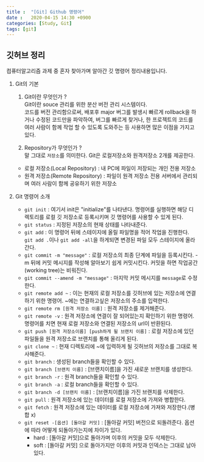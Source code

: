 ```yaml
---
title :  "[Git] Github 명령어"
date :   2020-04-15 14:30 +0900
categories: [Study, Git]
tags: [git]
---
```


## 깃허브 정리  
컴퓨터알고리즘 과제 중 혼자 찾아가며 알아간 깃 명령어 정리내용입니다.


1. Git의 기본 
   1. Git이란 무엇인가 ?  
   Git이란 souce 관리를 위한 분산 버전 관리 시스템이다.  
   코드를 버전 관리함으로써, 배포후 major 버그를 발생시 빠르게 rollback을 하거나 수정된 코드만을 파악하여, 버그를 빠르게 찾거나, 한 프로젝트의 코드를 여러 사람이 함께 작업 할 수 있도록 도와주는 등 사용하면 많은 이점을 가지고 있다.

   2. Repository가 무엇인가 ?  
   말 그대로 `저장소`를 의미한다. Git은 로컬저장소와 원격저장소 2개를 제공한다. 
    - 로컬 저장소(Local Repository) : 내 PC에 파일이 저장되는 개인 전용 저장소
    - 원격 저장소(Remote Repository) : 파일이 원격 저장소 전용 서버에서 관리되며 여러 사람이 함께 공유하기 위한 저장소  

2. Git 명령어 소개
   - `git init` : 여기서 init은 "initialize"를 나타낸다. 명령어를 실행하면 해당 디렉토리를 로컬 깃 저장소로 등록시키며 깃 명령어를 사용할 수 있게 된다.
   - `git status` : 지정된 저장소의 현재 상태를 나타내준다.
   - `git add` : 이 명령어 뒤에 스테이지에 올릴 파일명을 적어 작업을 진행한다. `git add .`이나 `git add -all`을 하게되면 변경된 파일 모두 스테이지에 올라간다.
   - `git commit -m "message"` : 로컬 저장소의 최종 단계에 파일을 등록시킨다. -m 뒤에 커밋 메시지를 작성해 알아보기 쉽게 커밋시킨다. 커밋을 하면 작업공간(working tree)는 비워진다.
   - `git commit --amend -m "message"` : 마지막 커밋 메시지를 `message`로 수정한다.
   - `git remote add ~` : 이는 현재의 로컬 저장소를 깃허브에 있는 저장소에 연결하기 위한 명령어. ~에는 연결하고싶은 저장소의 주소를 입력한다.
   - `git remote rm [원격 저장소 이름]` : 원격 저장소를 제거해준다.
   - `git remote -v` : 원격 저장소에 연결이 잘 되어있는지 확인하기 위한 명령어. 명령어를 치면 현재 로컬 저장소와 연결된 저장소의 url이 반환된다.
   - `git push [원격 저장소이름] [push하게 될 브랜치 이름]` : 로컬 저장소에 있던 파일들을 원격 저장소로 브랜치를 통해 올리게 된다.
   - `git clone ~` : 현재 디렉토리에 ~에 입력하게 될 깃허브의 저장소를 그대로 복사해준다.
   - `git branch` : 생성된 branch들을 확인할 수 있다.
   - `git branch [브랜치 이름]` : [브랜치이름]을 가진 새로운 브랜치를 생성한다. 
   - `git branch -r` : 원격 branch들을 확인할 수 있다.
   - `git branch -a` : 로컬 branch들을 확인할 수 있다.
   - `git branch -d [브랜치 이름]` : [브랜치이름]을 가진 브랜치를 삭제한다.
   - `git pull` : 원격 저장소에 있는 데이터를 로컬 저장소에 가져와 병합한다.
   - `git fetch` : 원격 저장소에 있는 데이터를 로컬 저장소에 가져와 저장한다.(병합 x)
   - `git reset -[옵션] [돌아갈 커밋]` : [돌아갈 커밋] 버전으로 되돌려준다. 옵션에 따라 어떻게 되돌아가는지에 차이가 있다.  
     * hard : [돌아갈 커밋]으로 돌아가며 이후의 커밋을 모두 삭제한다.  
     * soft : [돌아갈 커밋] 으로 돌아가지만 이후의 커밋과 인덱스는 그대로 남아있다.
  
